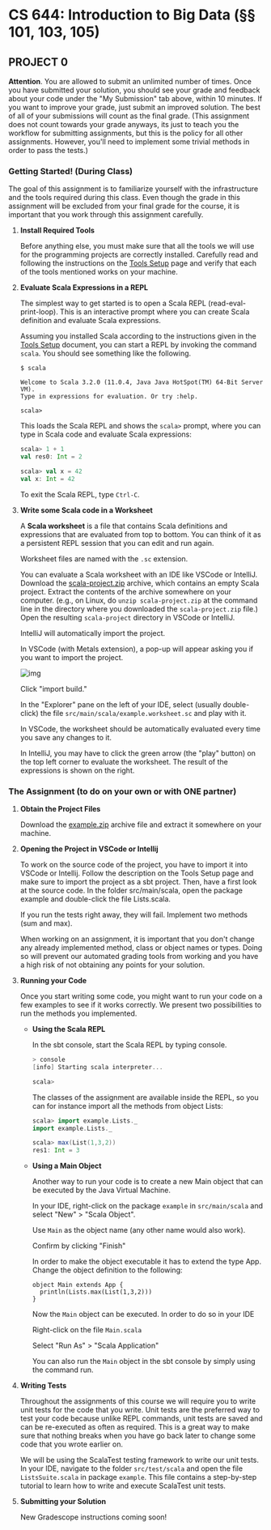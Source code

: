 # CS 644: Introduction to Big Data (§§ 101, 103, 105)

## PROJECT 0

**Attention**. You are allowed to submit an unlimited number of times. Once you
have submitted your solution, you should see your grade and feedback about your
code under the "My Submission" tab above, within 10 minutes. If you want to
improve your grade, just submit an improved solution. The best of all of your
submissions will count as the final grade. (This assignment does not count
towards your grade anyways, its just to teach you the workflow for submitting
assignments, but this is the policy for all other assignments. However, you'll
need to implement some trivial methods in order to pass the tests.)

### Getting Started! (During Class)

The goal of this assignment is to familiarize yourself with the infrastructure
and the tools required during this class. Even though the grade in this
assignment will be excluded from your final grade for the course, it is
important that you work through this assignment carefully.

1.  **Install Required Tools**

    Before anything else, you must make sure that all the tools we will use for the
    programming projects are correctly installed.  Carefully read and following the
    instructions on the [Tools Setup][] page and verify
    that each of the tools mentioned works on your machine.


2.  **Evaluate Scala Expressions in a REPL**

    The simplest way to get started is to open a Scala REPL
    (read-eval-print-loop). This is an interactive prompt where you can create
    Scala definition and evaluate Scala expressions.

    Assuming you installed Scala according to the instructions given in the
    [Tools Setup][] document, you can start a REPL by invoking the
    command `scala`. You should see something like the following.

    ```shell
    $ scala

    Welcome to Scala 3.2.0 (11.0.4, Java Java HotSpot(TM) 64-Bit Server VM).
    Type in expressions for evaluation. Or try :help.

    scala> 
    ```

    This loads the Scala REPL and shows the `scala>` prompt, where you can type in Scala code and evaluate Scala expressions:

    ```scala
    scala> 1 + 1
    val res0: Int = 2

    scala> val x = 42
    val x: Int = 42
    ```

    To exit the Scala REPL, type `Ctrl-C`.

3.  **Write some Scala code in a Worksheet**

    A **Scala worksheet** is a file that contains Scala definitions and expressions
    that are evaluated from top to bottom. You can think of it as a persistent REPL
    session that you can edit and run again.

    Worksheet files are named with the `.sc` extension.

    You can evaluate a Scala worksheet with an IDE like VSCode or IntelliJ.
    Download the [scala-project.zip][] archive, which contains an empty Scala
    project.  Extract the contents of the archive somewhere on your computer.
    (e.g., on Linux, do `unzip scala-project.zip` at the command line in the
    directory where you downloaded the `scala-project.zip` file.) 
    Open the resulting `scala-project` directory in VSCode or IntelliJ.


    IntelliJ will automatically import the project.

    In VSCode (with Metals extension), a pop-up will appear asking you if you want
    to import the project. 


    ![img](../.img/import-build.png)


    Click "import build."

    In the "Explorer" pane on the left of your IDE, select (usually double-click) the file `src/main/scala/example.worksheet.sc` and play with it.


    In VSCode, the worksheet should be automatically evaluated every time you save
    any changes to it.

    In IntelliJ, you may have to click the green arrow (the "play" button) on the
    top left corner to evaluate the worksheet. The result of the expressions is
    shown on the right. 


### The Assignment (to do on your own or with ONE partner)

1.  **Obtain the Project Files**

    Download the [example.zip](../example.zip) archive file and extract it somewhere on your machine.

2.  **Opening the Project in VSCode or Intellij**

    To work on the source code of the project, you have to import it into VSCode
    or Intellij. Follow the description on the Tools Setup page and make sure to
    import the project as a sbt project. Then, have a first look at the source
    code. In the folder src/main/scala, open the package example and
    double-click the file Lists.scala.

    If you run the tests right away, they will fail. Implement two methods (sum and max).

    When working on an assignment, it is important that you don't change any
    already implemented method, class or object names or types. Doing so will
    prevent our automated grading tools from working and you have a high risk of
    not obtaining any points for your solution.

3.  **Running your Code**

    Once you start writing some code, you might want to run your code on a few
    examples to see if it works correctly. We present two possibilities to run
    the methods you implemented.

    +  **Using the Scala REPL**

       In the sbt console, start the Scala REPL by typing console.

       ```scala
       > console
       [info] Starting scala interpreter...

       scala>
       ```

       The classes of the assignment are available inside the REPL, so you can
       for instance import all the methods from object Lists: 


       ```scala
       scala> import example.Lists._
       import example.Lists._

       scala> max(List(1,3,2))
       res1: Int = 3
       ```

    +  **Using a Main Object**

       Another way to run your code is to create a new Main object that can be executed by the Java Virtual Machine.

       In your IDE, right-click on the package `example` in `src/main/scala` and select "New" > "Scala Object".

       Use `Main` as the object name (any other name would also work).

       Confirm by clicking "Finish"

       In order to make the object executable it has to extend the type App. Change the object definition to the following:

       ```
       object Main extends App {
         println(Lists.max(List(1,3,2)))
       }
       ```

       Now the `Main` object can be executed. In order to do so in your IDE

       Right-click on the file `Main.scala`

       Select "Run As" > "Scala Application"

       You can also run the `Main` object in the sbt console by simply using the command run.

4.  **Writing Tests**

    Throughout the assignments of this course we will require you to write unit
    tests for the code that you write. Unit tests are the preferred way to test
    your code because unlike REPL commands, unit tests are saved and can be
    re-executed as often as required. This is a great way to make sure that
    nothing breaks when you have go back later to change some code that you
    wrote earlier on. 

    We will be using the ScalaTest testing framework to write our unit tests. In
    your IDE, navigate to the folder `src/test/scala` and open the file
    `ListsSuite.scala` in package `example`. This file contains a step-by-step
    tutorial to learn how to write and execute ScalaTest unit tests. 

5.  **Submitting your Solution**

    New Gradescope instructions coming soon!


<!-- Once you implemented all the required methods and tested you code thoroughly, you can submit it to Coursera. The only way to submit your solution is through sbt, so you need to start sbt in your project directory. -->

<!-- Warning: Make sure that you run sbt in the root folder of the project (where the build.sbt file is). -->

<!-- Warning: Make sure that the console line is `>` and not `scala>`. Otherwise, you're inside the Scala console and not SBT (check the SBT tutorial). -->

<!-- In order to submit, you need to have your coursera username and your submission password. Note that the submission password is NOT your login password, instead it is a special password generated by Coursera.  -->

<!-- Submitting in sbt is simply done by invoking the submit task: -->

<!-- 1234567 -->
<!-- > submit your.email@domain.com submissionPassword -->
<!-- [info] Connecting to coursera. Obtaining challenge... -->
<!-- [info] Computing challenge response... -->
<!-- [info] Submitting solution... -->
<!-- [success] Your code was successfully submitted: Your submission has been accepted and will be graded shortly. -->
<!-- [success] Total time: 2 s, completed Aug 30, 2012 4:30:10 PM -->
<!-- >  -->
<!-- You are allowed to resubmit an unlimited number of times! Once you submit your solution, you should see your grade and a feedback about your code on the Coursera website within 10 minutes. If you want to improve your grade, just submit an improved solution. The best of all your submissions will count as the final grade. -->

<!-- More information about SBT can be found here. -->

<!-- How to submit -->
<!-- Copy the token below and run the submission script included in the assignment download. When prompted, use your email address williamdemeo@gmail.com. -->

<!-- xoqfJwxrnL0OPqwB -->
<!-- Your submission token is unique to you and should not be shared with anyone. You may submit as many times as you like. -->

[Tools Setup]: ../ToolsSetup.md
<!-- [example.zip]: example.zip -->
[scala-project.zip]: scala-project.zip
